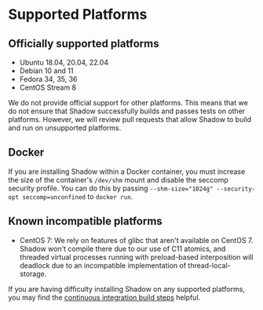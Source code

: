 # Supported Platforms

## Officially supported platforms

  + Ubuntu 18.04, 20.04, 22.04
  + Debian 10 and 11
  + Fedora 34, 35, 36
  + CentOS Stream 8

We do not provide official support for other platforms. This means that we do
not ensure that Shadow successfully builds and passes tests on other platforms.
However, we will review pull requests that allow Shadow to build and run on
unsupported platforms.

## Docker

If you are installing Shadow within a Docker container, you must increase the
size of the container's `/dev/shm` mount and disable the seccomp security
profile. You can do this by passing `--shm-size="1024g" --security-opt
seccomp=unconfined` to `docker run`.

## Known incompatible platforms

 * CentOS 7: We rely on features of glibc that aren't available on CentOS 7. Shadow won't compile there
 due to our use of C11 atomics, and threaded virtual processes running with
 preload-based interposition will deadlock due to an incompatible implementation
 of thread-local-storage.

If you are having difficulty installing Shadow on any supported platforms, you
may find the [continuous integration build
steps](https://github.com/shadow/shadow/blob/main/.github/workflows/run_tests.yml)
helpful.
